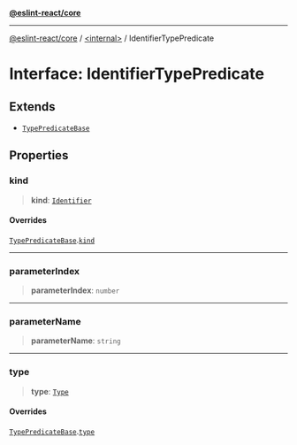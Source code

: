 [**@eslint-react/core**](../../README.md)

***

[@eslint-react/core](../../README.md) / [\<internal\>](../README.md) / IdentifierTypePredicate

# Interface: IdentifierTypePredicate

## Extends

- [`TypePredicateBase`](TypePredicateBase.md)

## Properties

### kind

> **kind**: [`Identifier`](../README.md#identifier-2)

#### Overrides

[`TypePredicateBase`](TypePredicateBase.md).[`kind`](TypePredicateBase.md#kind)

***

### parameterIndex

> **parameterIndex**: `number`

***

### parameterName

> **parameterName**: `string`

***

### type

> **type**: [`Type`](Type.md)

#### Overrides

[`TypePredicateBase`](TypePredicateBase.md).[`type`](TypePredicateBase.md#type)
